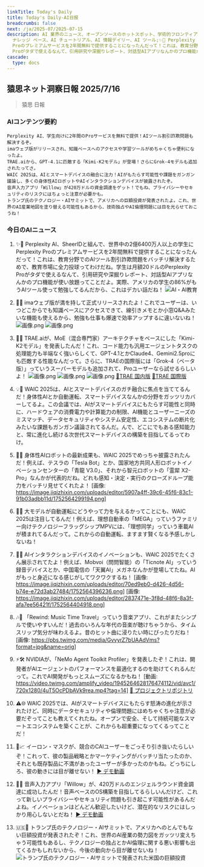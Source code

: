 ```yaml
---
linkTitle: Today's Daily
title: Today's Daily-AI日报
breadcrumbs: false
next: /ja/2025-07/2025-07-15
description: AI 業界のニュース、オープンソースのホットスポット、学術的フロンティア、ビッグ V の意見を毎日厳選。AI 情報、AI デイリー、AI
  ナレッジ ベース、AI チュートリアル、AI 情報デイリー、AI ツール;✨🚀 Perplexity AI、SheerIDと組んで、世界中の2億6400万人以上の学生にPerplexity
  Proのプレミアムサービスを2年間無料で提供することになったんだって！これは、教育分野でのAIツール割引詐欺問題をバッチリ解決するためで、教育市場に全力投球ってわけだね。学生は月額20ドルのPerplexity
  Proがタダで使えるなんて、引用研究や深掘りレポート、対話型AIアプリなんかのプロ機能が使い放題ってことだよ。実際、アメリカの学生の86%がもうAIツール使って勉強してるんだから、これはデカい話だね！
cascade:
  type: docs
---
```

## 猿思ネット洞察日報 2025/7/16

> 猿思 日報

### **AIコンテンツ要約**

```
Perplexity AI、学生向けに2年間のProサービスを無料で提供！AIツール割引詐欺問題も解決するぞ。
imaウェブ版がリリースされ、知識ベースへのアクセスや学習ツールがめちゃくちゃ便利になったよ。
TRAE.aiから、GPT-4.1に匹敵する「Kimi-K2モデル」が登場！さらにGrok-4モデルも追加されたってさ。
WAIC 2025は、AIとスマートデバイスの融合に注力！AIがもたらす可能性や課題をガンガン議論し、多くの身体性AIロボットやAIインタラクションデバイスが披露されたぞ。
音声入力アプリ「Willow」が420万ドルの資金調達をゲット！でもね、プライバシーやセキュリティのリスクにはちょっと注意が必要かも。
トランプ氏のテクノロジー・AIサミットで、アメリカへの巨額投資が発表されたよ。これ、世界のAI産業地図を塗り替える可能性もあるから、技術独占やAI倫理問題には目を光らせておこうね！
```

### **今日のAIニュース**

1.  ✨🚀 Perplexity AI、SheerIDと組んで、世界中の2億6400万人以上の学生にPerplexity Proのプレミアムサービスを2年間無料で提供することになったんだって！これは、教育分野でのAIツール割引詐欺問題をバッチリ解決するためで、教育市場に全力投球ってわけだね。学生は月額20ドルのPerplexity Proがタダで使えるなんて、引用研究や深掘りレポート、対話型AIアプリなんかのプロ機能が使い放題ってことだよ。実際、アメリカの学生の86%がもうAIツール使って勉強してるんだから、これはデカい話だね！
    ![AI・AI教育](https://pic.chinaz.com/picmap/202305301503482001_2.jpg)

2.  🎉🚀 imaウェブ版が満を持して正式リリースされたよ！これでユーザーは、いつどこからでも知識ベースにアクセスできて、線引きメモとか小窓Q&Aみたいな機能も使えるから、勉強も仕事も爆速で効率アップするに違いないね！
    ![画像.png](https://upload.chinaz.com/2025/0716/6388825289358314837886441.png) ![画像.png](https://upload.chinaz.com/2025/0716/6388825290665047028117487.png)

3.  💪🌟 TRAE.aiが、MoE（混合専門家）アーキテクチャをベースにした「Kimi-K2モデル」を発表したんだ！これ、コード能力も汎用エージェントタスクの処理能力も半端なく強いらしくて、GPT-4.1とかClaude4、Gemini2.5proにも匹敵する性能なんだって。さらに、TRAEの国際版には「Grok-4（ベータ版）」っていうスーパーモデルも追加されて、Proユーザーなら試せるらしいよ！
    ![画像.png](https://upload.chinaz.com/2025/0716/6388825274530956125830847.png) ![画像.png](https://upload.chinaz.com/2025/0716/6388825275497024474626353.png) ![画像.png](https://upload.chinaz.com/2025/0716/6388825278214529758285505.png) [🔗TRAE 国内版](https://www.trae.cn) [🔗TRAE 国際版](https://www.trae.ai)

4.  💡🤖 WAIC 2025は、AIとスマートデバイスのガチ融合に焦点を当ててるんだ！身体性AIとか自動運転、スマートデバイスなんかの分野をガッツリカバーしてるよ。この会議では、AIがスマートデバイスにもたらす可能性と同時に、ハードウェアの消費電力や計算能力の制限、AI機能とユーザーニーズのミスマッチ、データセキュリティやシステム安定性、エコシステムの断片化みたいな課題もガンガン議論されてるんだ。んで、どこにでもある感知能力と、常に進化し続ける次世代スマートデバイスの構築を目指してるってわけ。

5.  🤖✨ 身体性AIロボットの最新成果も、WAIC 2025でめっちゃ披露されたんだ！例えば、テスラの「Tesla Bot」とか、国家地方共同人形ロボットイノベーションセンターの「青龍 V3.0」、それから智元ロボットの「霊犀 X2-Pro」なんかが代表的だね。どれも感知・決定・実行のクローズドループ能力をバッチリ見せてくれたよ！
    [画像: https://image.jiqizhixin.com/uploads/editor/5907a4ff-39c6-45f6-83c1-91b03adbb11d/1752564299194.png]

6.  🚗🌟 大モデルが自動運転にどうやって力を与えるかってことにも、WAIC 2025は注目してるんだ！例えば、理想自動車の「MEGA」っていうファミリー向けテクノロジーフラッグシップMPVには、「理想同学」っていう車載AIが積まれてるんだって。これからの自動運転、ますます賢くなる予感しかしないね！

7.  📱💡 AIインタラクションデバイスのイノベーションも、WAIC 2025でたくさん展示されてたよ！例えば、Mobvoi（問問智能）の「Ticnote AI」っていう録音デバイスとか、中国電信の「天翼AI」メガネなんかが登場してたね。AIがもっと身近になる感じがしてワクワクするね！
    [画像: https://image.jiqizhixin.com/uploads/editor/70ed9eb0-d426-4d56-b74e-e72d3ab27484/1752564396236.png] [画像: https://image.jiqizhixin.com/uploads/editor/2837471e-3f8d-48f6-8a3f-afa7ee56421f/1752564404918.png]

8.  🎶🚀 「Rewind: Music Time Travel」っていう音楽アプリ、これがまたシンプルで使いやすいんだ！過去のいろんな年代の音楽が聴けちゃうから、タイムスリップ気分が味わえるよ。昔のヒット曲に浸りたい時にぴったりだね！
    [画像: https://pbs.twimg.com/media/GvvyrZ7bUAAdVms?format=jpg&name=orig]

9.  ⚡️🛠️ NVIDIAが、「NeMo Agent Toolkit Profiler」を発表したぞ！これは、開発者がAIエージェントのパフォーマンスを最適化するのを助けてくれるんだって。これでAI開発がもっとスムーズになるかもね！
    [動画: https://video.twimg.com/amplify_video/1945264628176474112/vid/avc1/720x1280/4uT5OcPDbAVk9rea.mp4?tag=14] [🔗 プロジェクトリポジトリ](http://github.com/NVIDIA/NeMo-Agent-Toolkit)

10. ⚠️🌐 WAIC 2025では、AIがスマートデバイスにもたらす怒涛の進化が示されたけど、同時にデータセキュリティや倫理問題にはめちゃくちゃ注意が必要だぞってことも教えてくれたね。オープンで安全、そして持続可能なスマートエコシステムを築くことが、これからも超重要になってくるってことだ！

11. 👀📈 イーロン・マスクが、競合のCAIユーザーをごっそり引き抜いたらしいぞ！これって、彼の製品戦略とかマーケティングがバッチリ当たったのか、それとも既存製品に不満があったユーザーが多かったのかもね。どっちにしろ、彼の動きには目が離せない！
    [▶️ デモ動画](https://video.twimg.com/amplify_video/1944793927040512000/vid/avc1/720x1566/819o9VjoSke5NGFn.mp4?tag=14)

12. 🚀💡 音声入力アプリ「Willow」が、420万ドルのエンジェルラウンド資金調達に成功したんだ！音声ベースのOS構築を目指してるらしいんだけど、これって新しいプライバシーやセキュリティ問題も引き起こす可能性があるんだよね。イノベーションはどんどん歓迎したいけど、潜在的なリスクにはしっかり用心しないとだね！
    [▶️ デモ動画](https://video.twimg.com/amplify_video/1945181978787020800/vid/avc1/1366x720/SFv3CXrPVnix9Zw5.mp4?tag=14)

13. 🇺🇸🤔 トランプ氏のテクノロジー・AIサミットで、アメリカへのとんでもない巨額投資が発表されたぞ！これ、世界のAI産業の勢力図をガッツリ変えちゃう可能性もあるし、テクノロジーの独占とかAI倫理に関する悪い影響も出てくるかもしれないから、今後の動向から目が離せないね！
    ![トランプ氏のテクノロジー・AIサミットで発表された米国の巨額投資](https://external-preview.redd.it/qPL_MQznjC10Av1D_qbeDW6IU6pcDt8dnSOn8zOjb0.jpeg?width=640&crop=smart&auto=webp&s=8bc2cfee2288a07e4cc4772e88920df205c37b69)